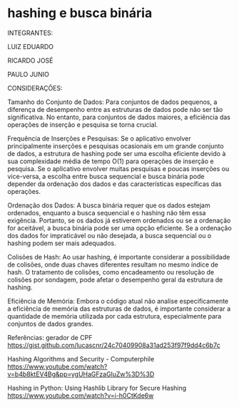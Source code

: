 # hashing e busca binária

INTEGRANTES:

LUIZ EDUARDO 

RICARDO JOSÉ 

PAULO JUNIO

CONSIDERAÇÕES:

Tamanho do Conjunto de Dados:
Para conjuntos de dados pequenos, a diferença de desempenho entre as estruturas de dados pode não ser tão significativa. No entanto, para conjuntos de dados maiores, a eficiência das operações de inserção e pesquisa se torna crucial.

Frequência de Inserções e Pesquisas:
Se o aplicativo envolver principalmente inserções e pesquisas ocasionais em um grande conjunto de dados, a estrutura de hashing pode ser uma escolha eficiente devido à sua complexidade média de tempo O(1) para operações de inserção e pesquisa.
Se o aplicativo envolver muitas pesquisas e poucas inserções ou vice-versa, a escolha entre busca sequencial e busca binária pode depender da ordenação dos dados e das características específicas das operações.

Ordenação dos Dados:
A busca binária requer que os dados estejam ordenados, enquanto a busca sequencial e o hashing não têm essa exigência. Portanto, se os dados já estiverem ordenados ou se a ordenação for aceitável, a busca binária pode ser uma opção eficiente.
Se a ordenação dos dados for impraticável ou não desejada, a busca sequencial ou o hashing podem ser mais adequados.

Colisões de Hash:
Ao usar hashing, é importante considerar a possibilidade de colisões, onde duas chaves diferentes resultam no mesmo índice de hash. O tratamento de colisões, como encadeamento ou resolução de colisões por sondagem, pode afetar o desempenho geral da estrutura de hashing.

Eficiência de Memória:
Embora o código atual não analise especificamente a eficiência de memória das estruturas de dados, é importante considerar a quantidade de memória utilizada por cada estrutura, especialmente para conjuntos de dados grandes.





Referências:
gerador de CPF
https://gist.github.com/lucascnr/24c70409908a31ad253f97f9dd4c6b7c


Hashing Algorithms and Security - Computerphile
https://www.youtube.com/watch?v=b4b8ktEV4Bg&pp=ygUHaGFzaGluZw%3D%3D 

Hashing in Python: Using Hashlib Library for Secure Hashing
https://www.youtube.com/watch?v=i-h0CtKde6w

